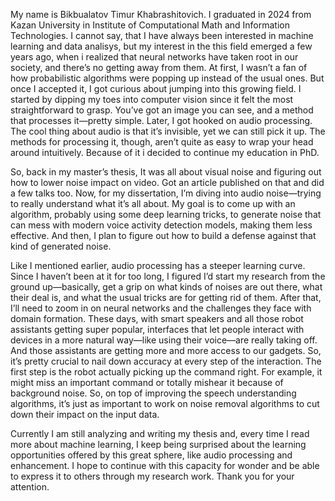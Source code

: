 My name is Bikbualatov Timur Khabrashitovich. I graduated in 2024 from Kazan University in Institute of Computational Math and Information Technologies. I cannot say, that I have always been interested in machine learning and data analisys, but my interest in the this field emerged a few years ago, when i realized that neural networks have taken root in our society, and there’s no getting away from them. At first, I wasn’t a fan of how probabilistic algorithms were popping up instead of the usual ones. But once I accepted it, I got curious about jumping into this growing field. I started by dipping my toes into computer vision since it felt the most straightforward to grasp. You’ve got an image you can see, and a method that processes it—pretty simple. Later, I got hooked on audio processing. The cool thing about audio is that it’s invisible, yet we can still pick it up. The methods for processing it, though, aren’t quite as easy to wrap your head around intuitively. Because of it i decided to continue my education in PhD.

So, back in my master’s thesis, It was all about visual noise and figuring out how to lower noise impact on video. Got an article published on that and did a few talks too. Now, for my dissertation, I’m diving into audio noise—trying to really understand what it’s all about. My goal is to come up with an algorithm, probably using some deep learning tricks, to generate noise that can mess with modern voice activity detection models, making them less effective. And then, I plan to figure out how to build a defense against that kind of generated noise. 

Like I mentioned earlier, audio processing has a steeper learning curve. Since I haven’t been at it for too long, I figured I’d start my research from the ground up—basically, get a grip on what kinds of noises are out there, what their deal is, and what the usual tricks are for getting rid of them. After that, I’ll need to zoom in on neural networks and the challenges they face with domain formation. These days, with smart speakers and all those robot assistants getting super popular, interfaces that let people interact with devices in a more natural way—like using their voice—are really taking off. And those assistants are getting more and more access to our gadgets. So, it’s pretty crucial to nail down accuracy at every step of the interaction. The first step is the robot actually picking up the command right. For example, it might miss an important command or totally mishear it because of background noise. So, on top of improving the speech understanding algorithms, it’s just as important to work on noise removal algorithms to cut down their impact on the input data.

Currently I am still analyzing and writing my thesis and, every time I read more about machine learning, I keep being surprised about the learning opportunities offered by this great sphere, like audio processing and enhancement. I hope to continue with this capacity for wonder and be able to express it to others through my research work. Thank you for your attention.